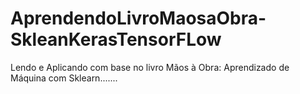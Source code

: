 # AprendendoLivroMaosaObra-SkleanKerasTensorFLow
Lendo e Aplicando com base no livro Mãos à Obra: Aprendizado de Máquina com Sklearn.......
